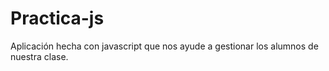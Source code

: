 # Practica-js
Aplicación hecha con javascript que nos ayude a gestionar los alumnos de nuestra clase.
